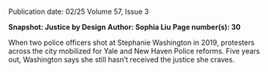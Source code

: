 Publication date: 02/25
Volume 57, Issue 3

**Snapshot: Justice by Design**
**Author: Sophia Liu**
**Page number(s): 30**

When two police officers shot at Stephanie Washington in 2019, protesters across the city mobilized for Yale and New Haven Police reforms. Five years out, Washington says she still hasn’t received the justice she craves.